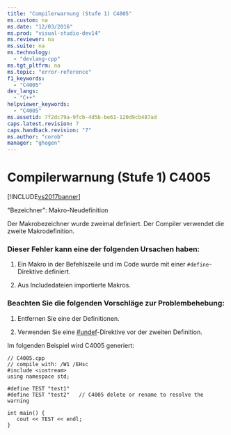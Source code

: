 ```yaml
---
title: "Compilerwarnung (Stufe 1) C4005"
ms.custom: na
ms.date: "12/03/2016"
ms.prod: "visual-studio-dev14"
ms.reviewer: na
ms.suite: na
ms.technology: 
  - "devlang-cpp"
ms.tgt_pltfrm: na
ms.topic: "error-reference"
f1_keywords: 
  - "C4005"
dev_langs: 
  - "C++"
helpviewer_keywords: 
  - "C4005"
ms.assetid: 7f2dc79a-9fcb-4d5b-be61-120d9cb487ad
caps.latest.revision: 7
caps.handback.revision: "7"
ms.author: "corob"
manager: "ghogen"
---
```

# Compilerwarnung (Stufe 1) C4005
[!INCLUDE[vs2017banner](../../assembler/inline/includes/vs2017banner.md)]

"Bezeichner": Makro\-Neudefinition  
  
 Der Makrobezeichner wurde zweimal definiert.  Der Compiler verwendet die zweite Makrodefinition.  
  
### Dieser Fehler kann eine der folgenden Ursachen haben:  
  
1.  Ein Makro in der Befehlszeile und im Code wurde mit einer `#define`\-Direktive definiert.  
  
2.  Aus Includedateien importierte Makros.  
  
### Beachten Sie die folgenden Vorschläge zur Problembehebung:  
  
1.  Entfernen Sie eine der Definitionen.  
  
2.  Verwenden Sie eine [\#undef](../../preprocessor/hash-undef-directive-c-cpp.md)\-Direktive vor der zweiten Definition.  
  
 Im folgenden Beispiel wird C4005 generiert:  
  
```  
// C4005.cpp  
// compile with: /W1 /EHsc  
#include <iostream>  
using namespace std;  
  
#define TEST "test1"  
#define TEST "test2"   // C4005 delete or rename to resolve the warning  
  
int main() {  
   cout << TEST << endl;  
}  
```